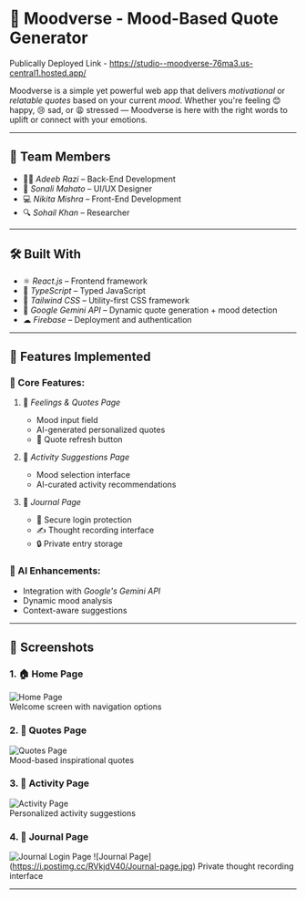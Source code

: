 # 🌈 Moodverse - Mood-Based Quote Generator
Publically Deployed Link - https://studio--moodverse-76ma3.us-central1.hosted.app/ 

Moodverse is a simple yet powerful web app that delivers *motivational* or *relatable quotes* based on your current *mood*. Whether you're feeling 😊 happy, 😢 sad, or 😩 stressed — Moodverse is here with the right words to uplift or connect with your emotions.

---

## 👥 Team Members

- 👨‍💻 *Adeeb Razi* – Back-End Development  
- 🎨 *Sonali Mahato* – UI/UX Designer 
- 💻 *Nikita Mishra* – Front-End Development 
- 🔍 *Sohail Khan* – Researcher  

---

## 🛠 Built With

- ⚛ *React.js* – Frontend framework  
- 🔷 *TypeScript* – Typed JavaScript  
- 🎨 *Tailwind CSS* – Utility-first CSS framework  
- 🤖 *Google Gemini API* – Dynamic quote generation + mood detection  
- ☁ *Firebase* – Deployment and authentication  

---

## 🎯 Features Implemented

### 🌟 Core Features:
1. 📝 *Feelings & Quotes Page*  
   - Mood input field  
   - AI-generated personalized quotes  
   - 🔁 Quote refresh button  

2. 🎯 *Activity Suggestions Page*  
   - Mood selection interface  
   - AI-curated activity recommendations  

3. 📔 *Journal Page*  
   - 🔐 Secure login protection  
   - ✍ Thought recording interface  
   - 🔒 Private entry storage  

### 🤖 AI Enhancements:
- Integration with *Google's Gemini API*  
- Dynamic mood analysis  
- Context-aware suggestions  

---

## 📸 Screenshots


### 1. 🏠 Home Page  
![Home Page](https://i.postimg.cc/jj7YKwcP/Home-page.jpg)  
Welcome screen with navigation options  

### 2. 💬 Quotes Page  
![Quotes Page](https://i.postimg.cc/pXWZtwCB/Quotes-page.jpg)  
Mood-based inspirational quotes  

### 3. 🎨 Activity Page  
![Activity Page](https://i.postimg.cc/QCk0qsbF/Activity-page.jpg)  
Personalized activity suggestions  

### 4. 📓 Journal Page  
![Journal Login Page](https://i.postimg.cc/PxKjFGKR/Journal-login-page.jpg)
![Journal Page] (https://i.postimg.cc/RVkjdV40/Journal-page.jpg) 
Private thought recording interface  

---
